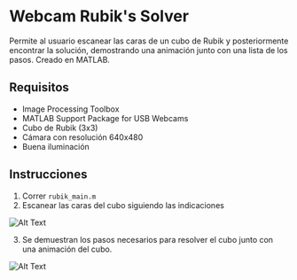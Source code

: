 # Webcam Rubik's Solver
Permite al usuario escanear las caras de un cubo de Rubik y posteriormente encontrar la solución, demostrando una animación junto con una lista de los pasos. Creado en MATLAB.

## Requisitos
* Image Processing Toolbox
* MATLAB Support Package for USB Webcams
* Cubo de Rubik (3x3)
* Cámara con resolución 640x480
* Buena iluminación

## Instrucciones

1. Correr `rubik_main.m`
2. Escanear las caras del cubo siguiendo las indicaciones

![Alt Text](https://drive.google.com/file/d/1KLCXlvwrbrIQa28aG953S984NrGuu_nK/view?usp=sharing)

3. Se demuestran los pasos necesarios para resolver el cubo junto con una animación del cubo.

![Alt Text](https://drive.google.com/uc?export=view&id=1vvW5xl9rx3qckdG-6K7DlEBdTraWmOwa)
